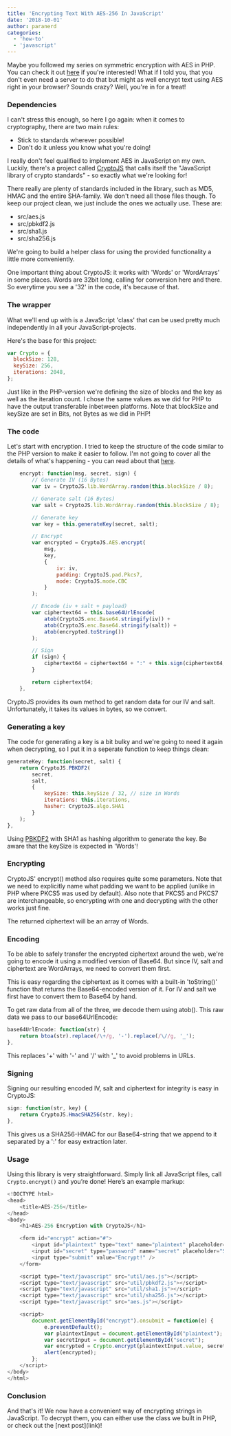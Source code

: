 ```yaml
---
title: 'Encrypting Text With AES-256 In JavaScript'
date: '2018-10-01'
author: paranerd
categories:
  - 'how-to'
  - 'javascript'
---
```


Maybe you followed my series on symmetric encryption with AES in PHP. You can check it out [here](/projects/aes-encryption-in-php/) if you're interested! What if I told you, that you don't even need a server to do that but might as well encrypt text using AES right in your browser? Sounds crazy? Well, you're in for a treat!

### Dependencies

I can't stress this enough, so here I go again: when it comes to cryptography, there are two main rules:

- Stick to standards wherever possible!
- Don't do it unless you know what you're doing!

I really don't feel qualified to implement AES in JavaScript on my own. Luckily, there's a project called [CryptoJS](https://github.com/brix/crypto-js) that calls itself the "JavaScript library of crypto standards" - so exactly what we're looking for!

There really are plenty of standards included in the library, such as MD5, HMAC and the entire SHA-family. We don't need all those files though. To keep our project clean, we just include the ones we actually use. These are:

- src/aes.js
- src/pbkdf2.js
- src/sha1.js
- src/sha256.js

We're going to build a helper class for using the provided functionality a little more conveniently.

One important thing about CryptoJS: it works with 'Words' or 'WordArrays' in some places. Words are 32bit long, calling for conversion here and there. So everytime you see a '32' in the code, it's because of that.

### The wrapper

What we'll end up with is a JavaScript 'class' that can be used pretty much independently in all your JavaScript-projects.

Here's the base for this project:

```js { linenos=table }
var Crypto = {
  blockSize: 128,
  keySize: 256,
  iterations: 2048,
};
```

Just like in the PHP-version we're defining the size of blocks and the key as well as the iteration count. I chose the same values as we did for PHP to have the output transferable inbetween platforms. Note that blockSize and keySize are set in Bits, not Bytes as we did in PHP!

### The code

Let's start with encryption. I tried to keep the structure of the code similar to the PHP version to make it easier to follow. I'm not going to cover all the details of what's happening - you can read about that [here](/blog/2018/09/28/encrypting-text-with-aes-256-in-php/).

```js { linenos=table }
	encrypt: function(msg, secret, sign) {
		// Generate IV (16 Bytes)
		var iv = CryptoJS.lib.WordArray.random(this.blockSize / 8);

		// Generate salt (16 Bytes)
		var salt = CryptoJS.lib.WordArray.random(this.blockSize / 8);

		// Generate key
		var key = this.generateKey(secret, salt);

		// Encrypt
		var encrypted = CryptoJS.AES.encrypt(
			msg,
			key,
			{
				iv: iv,
				padding: CryptoJS.pad.Pkcs7,
				mode: CryptoJS.mode.CBC
			}
		);

		// Encode (iv + salt + payload)
		var ciphertext64 = this.base64UrlEncode(
			atob(CryptoJS.enc.Base64.stringify(iv)) +
			atob(CryptoJS.enc.Base64.stringify(salt)) +
			atob(encrypted.toString())
		);

		// Sign
		if (sign) {
			ciphertext64 = ciphertext64 + ":" + this.sign(ciphertext64, key);
		}

		return ciphertext64;
	},
```

CryptoJS provides its own method to get random data for our IV and salt. Unfortunately, it takes its values in bytes, so we convert.

### Generating a key

The code for generating a key is a bit bulky and we're going to need it again when decrypting, so I put it in a seperate function to keep things clean:

```js { linenos=table }
generateKey: function(secret, salt) {
    return CryptoJS.PBKDF2(
        secret,
        salt,
        {
            keySize: this.keySize / 32, // size in Words
            iterations: this.iterations,
            hasher: CryptoJS.algo.SHA1
        }
    );
},
```

Using [PBKDF2](https://www.ietf.org/rfc/rfc2898.txt) with SHA1 as hashing algorithm to generate the key. Be aware that the keySize is expected in 'Words'!

### Encrypting

CryptoJS' encrypt() method also requires quite some parameters. Note that we need to explicitly name what padding we want to be applied (unlike in PHP where PKCS5 was used by default). Also note that PKCS5 and PKCS7 are interchangeable, so encrypting with one and decrypting with the other works just fine.

The returned ciphertext will be an array of Words.

### Encoding

To be able to safely transfer the encrypted ciphertext around the web, we're going to encode it using a modified version of Base64. But since IV, salt and ciphertext are WordArrays, we need to convert them first.

This is easy regarding the ciphertext as it comes with a built-in 'toString()' function that returns the Base64-encoded version of it. For IV and salt we first have to convert them to Base64 by hand.

To get raw data from all of the three, we decode them using atob(). This raw data we pass to our base64UrlEncode:

```js { linenos=table }
base64UrlEncode: function(str) {
    return btoa(str).replace(/\+/g, '-').replace(/\//g, '_');
},
```

This replaces '+' with '-' and '/' with '\_' to avoid problems in URLs.

### Signing

Signing our resulting encoded IV, salt and ciphertext for integrity is easy in CryptoJS:

```js { linenos=table }
sign: function(str, key) {
	return CryptoJS.HmacSHA256(str, key);
},
```

This gives us a SHA256-HMAC for our Base64-string that we append to it separated by a ':' for easy extraction later.

### Usage

Using this library is very straightforward. Simply link all JavaScript files, call `Crypto.encrypt()` and you’re done! Here’s an example markup:

```js { linenos=table }
<!DOCTYPE html>
<head>
	<title>AES-256</title>
</head>
<body>
	<h1>AES-256 Encryption with CryptoJS</h1>

	<form id="encrypt" action="#">
		<input id="plaintext" type="text" name="plaintext" placeholder="Plaintext" /></br>
		<input id="secret" type="password" name="secret" placeholder="Secret" /></br>
		<input type="submit" value="Encrypt!" />
	</form>

	<script type="text/javascript" src="util/aes.js"></script>
	<script type="text/javascript" src="util/pbkdf2.js"></script>
	<script type="text/javascript" src="util/sha1.js"></script>
	<script type="text/javascript" src="util/sha256.js"></script>
	<script type="text/javascript" src="aes.js"></script>

	<script>
		document.getElementById("encrypt").onsubmit = function(e) {
			e.preventDefault();
			var plaintextInput = document.getElementById("plaintext");
			var secretInput = document.getElementById("secret");
			var encrypted = Crypto.encrypt(plaintextInput.value, secretInput.value, true);
			alert(encrypted);
		};
	</script>
</body>
</html>
```

### Conclusion

And that's it! We now have a convenient way of encrypting strings in JavaScript. To decrypt them, you can either use the class we built in PHP, or check out the \[next post\](link)!
